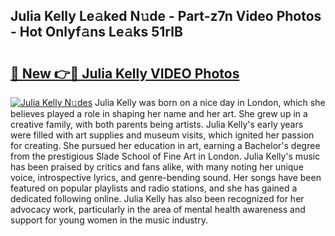## Julia Kelly Le𝚊ked N𝚞de - Part-z7n Video Photos - Hot Onlyf𝚊ns Le𝚊ks 51rlB

# <h2><a href="http://ab87117.deff.icu/?id=Julia+Kelly">🔗 New 👉🔴 Julia Kelly VIDEO Photos</a></h2>

[![Julia Kelly N𝚞des](https://i.imgur.com/rIISA9y.gif)](http://ab87117.deff.icu/?id=Julia+Kelly)
Julia Kelly was born on a nice day in London, which she believes played a role in shaping her name and her art. She grew up in a creative family, with both parents being artists. Julia Kelly's early years were filled with art supplies and museum visits, which ignited her passion for creating. She pursued her education in art, earning a Bachelor's degree from the prestigious Slade School of Fine Art in London. Julia Kelly's music has been praised by critics and fans alike, with many noting her unique voice, introspective lyrics, and genre-bending sound. Her songs have been featured on popular playlists and radio stations, and she has gained a dedicated following online. Julia Kelly has also been recognized for her advocacy work, particularly in the area of mental health awareness and support for young women in the music industry.

